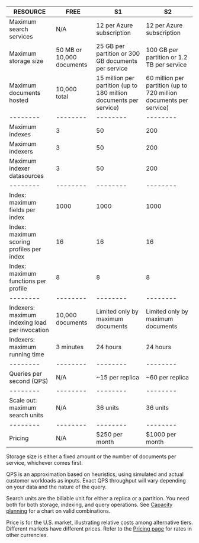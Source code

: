 RESOURCE|FREE|S1|S2|
--------|----|--|--|
Maximum search services|N/A |12 per Azure subscription |12 per Azure subscription |
Maximum storage size|50 MB or 10,000 documents |25 GB per partition or 300 GB documents per service |100 GB per partition or 1.2 TB per service |
Maximum documents hosted|10,000 total |15 million per partition (up to 180 million documents per service) |60 million per partition (up to 720 million documents per service) |
--------|--------|--------|--------|
Maximum indexes |3 |50 |200 |
Maximum indexers |3 |50 |200 |
Maximum indexer datasources |3 |50 |200 |
--------|--------|--------|--------|
Index: maximum fields per index |1000 |1000 |1000 |
Index: maximum scoring profiles per index |16 |16 | 16 |
Index: maximum functions per profile |8 |8 |8 |
--------|--------|--------|--------|
Indexers: maximum indexing load per invocation|10,000 documents |Limited only by maximum documents |Limited only by maximum documents |
Indexers: maximum running time|3 minutes |24 hours |24 hours|
--------|--------|--------|--------|
Queries per second (QPS) |N/A |~15 per replica |~60 per replica |
--------|--------|--------|--------|
Scale out: maximum search units|N/A |36 units |36 units |
--------|--------|--------|--------|
Pricing |N/A |$250 per month |$1000 per month |

Storage size is either a fixed amount or the number of documents per service, whichever comes first.

QPS is an approximation based on heuristics, using simulated and actual customer workloads as inputs. Exact QPS throughput will vary depending on your data and the nature of the query.

Search units are the billable unit for either a replica or a partition. You need both for both storage, indexing, and query operations. See [Capacity planning](../search/search-capacity-planning.md) for a chart on valid combinations.

Price is for the U.S. market, illustrating relative costs among alternative tiers. Different markets have different prices. Refer to the [Pricing page](https://azure.microsoft.com/pricing/details/search/) for rates in other currencies.


